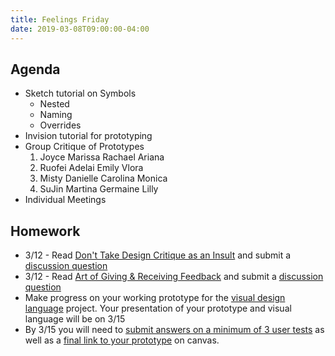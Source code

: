 ```yaml
---
title: Feelings Friday
date: 2019-03-08T09:00:00-04:00
---
```


## Agenda

- Sketch tutorial on Symbols
  - Nested
  - Naming
  - Overrides
- Invision tutorial for prototyping
- Group Critique of Prototypes
  1. Joyce Marissa Rachael Ariana
  2. Ruofei Adelai Emily Vlora
  3. Misty Danielle Carolina Monica
  4. SuJin Martina Germaine Lilly
- Individual Meetings

## Homework

- 3/12 - Read [Don't Take Design Critique as an Insult](https://prmlg.ht/2XMlZxy) and submit a [discussion question](https://prmlg.ht/2VP2dQj)
- 3/12 - Read [Art of Giving & Receiving Feedback](https://prmlg.ht/2NMXBr5) and submit a [discussion question](https://prmlg.ht/2tWLMVZ)
- Make progress on your working prototype for the [visual design language](/projects/visual-design-language/) project. Your presentation of your prototype and visual language will be on 3/15
- By 3/15 you will need to [submit answers on a minimum of 3 user tests](https://prmlg.ht/2TDYtng) as well as a [final link to your prototype](https://prmlg.ht/2u5c5JX) on canvas.